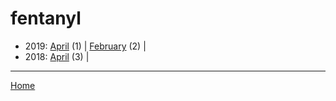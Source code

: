 # fentanyl

  * 2019: 
      [April](./fentanyl-2019-04.md) (1) | 
      [February](./fentanyl-2019-02.md) (2) | 
  * 2018: 
      [April](./fentanyl-2018-04.md) (3) | 

----

[Home](../)

